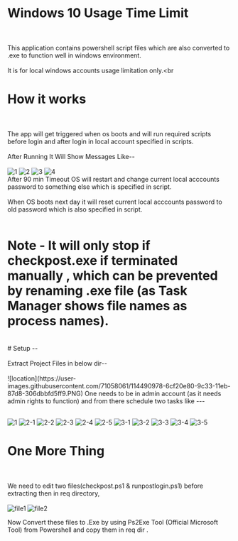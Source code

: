 # Windows 10 Usage Time Limit <br><br>

This application contains powershell script files which are also converted to .exe to function well in windows environment. <br><br>
It is for local windows accounts usage limitation only.<br<br>
# How it works<br><br>
The app will get triggered when os boots and will run required scripts before login and after login in local account specified in scripts.<br><br>
After Running It Will Show Messages Like--<br><br>
![1](https://user-images.githubusercontent.com/71058061/114491930-23a2be80-9c35-11eb-98ba-1a9a7b31146a.PNG)
![2](https://user-images.githubusercontent.com/71058061/114491936-24d3eb80-9c35-11eb-9550-a2fbaaeea3d0.PNG)
![3](https://user-images.githubusercontent.com/71058061/114491939-256c8200-9c35-11eb-89bd-a250a87bc367.PNG)
![4](https://user-images.githubusercontent.com/71058061/114491941-269daf00-9c35-11eb-8371-4755091bc92a.PNG) <br>
After 90 min Timeout OS will restart and change current local acccounts password to something else which is specified in script.<br><br>
When OS boots next day it will reset current local acccounts password to old password which is also specified in script.<br><br>

# Note - It will only stop if checkpost.exe if terminated manually , which can be prevented by renaming .exe file (as Task Manager shows file names as process names).<br>
<br>
# Setup --<br><br>
Extract Project Files in below dir--<br><br>
![location](https://user-images.githubusercontent.com/71058061/114490978-6cf20e80-9c33-11eb-87d8-306dbbfd5ff9.PNG)
One needs to be in admin account (as it needs admin rights to function) and from there schedule two tasks like ---<br><br>

![1](https://user-images.githubusercontent.com/71058061/114490954-6499d380-9c33-11eb-8edf-163b94ca25ec.PNG)
![2-1](https://user-images.githubusercontent.com/71058061/114490959-66639700-9c33-11eb-82ff-a1e1d72d85a1.PNG)
![2-2](https://user-images.githubusercontent.com/71058061/114490961-66fc2d80-9c33-11eb-929e-ac9e78093ec4.PNG)
![2-3](https://user-images.githubusercontent.com/71058061/114490964-6794c400-9c33-11eb-8d10-8d768f2ff3e5.PNG)
![2-4](https://user-images.githubusercontent.com/71058061/114490967-682d5a80-9c33-11eb-8b17-0141d2ddfa85.PNG)
![2-5](https://user-images.githubusercontent.com/71058061/114490968-695e8780-9c33-11eb-8270-458306cb668e.PNG)
![3-1](https://user-images.githubusercontent.com/71058061/114490971-69f71e00-9c33-11eb-9826-50880a2d6a8a.PNG)
![3-2](https://user-images.githubusercontent.com/71058061/114490974-6b284b00-9c33-11eb-9954-1278413930c2.PNG)
![3-3](https://user-images.githubusercontent.com/71058061/114490975-6bc0e180-9c33-11eb-8f94-21222c8e70fe.PNG)
![3-4](https://user-images.githubusercontent.com/71058061/114490976-6bc0e180-9c33-11eb-8f78-31011e887978.PNG)
![3-5](https://user-images.githubusercontent.com/71058061/114490977-6c597800-9c33-11eb-85c6-eb03058ed7b6.PNG)

# One More Thing<br><br>
We need to edit two files(checkpost.ps1 & runpostlogin.ps1) before extracting then in req directory,<br><br>
![file1](https://user-images.githubusercontent.com/71058061/114493301-f277bd80-9c37-11eb-85de-2213400fd868.png)
![file2](https://user-images.githubusercontent.com/71058061/114493307-f4418100-9c37-11eb-8f1e-0b879fafc3e8.png)

Now Convert these files to .Exe by using Ps2Exe Tool (Official Microsoft Tool) from Powershell and copy them in req dir .<br><br>










